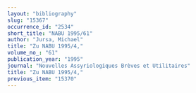 ```yaml
---
layout: "bibliography"
slug: "15367"
occurrence_id: "2534"
short_title: "NABU 1995/61"
author: "Jursa, Michael"
title: "Zu NABU 1995/4,"
volume_no_: "61"
publication_year: "1995"
journal: "Nouvelles Assyriologiques Brèves et Utilitaires"
title: "Zu NABU 1995/4,"
previous_item: "15370"
---
```


